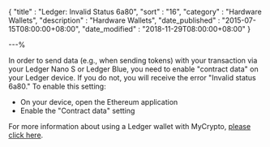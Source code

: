 {
"title" : "Ledger: Invalid Status 6a80",
"sort" : "16",
"category" : "Hardware Wallets",
"description" : "Hardware Wallets",
"date_published" : "2015-07-15T08:00:00+08:00",
"date_modified" : "2018-11-29T08:00:00+08:00"
}

---%

In order to send data (e.g., when sending tokens) with your transaction via your Ledger Nano S or Ledger Blue, you need to enable "contract data" on your Ledger device. If you do not, you will receive the error "Invalid status 6a80." To enable this setting:

* On your device, open the Ethereum application
* Enable the "Contract data" setting

For more information about using a Ledger wallet with MyCrypto, [please click here](https://support.mycrypto.com/migration/moving-from-private-key-to-ledger-hardware-wallet.html).
